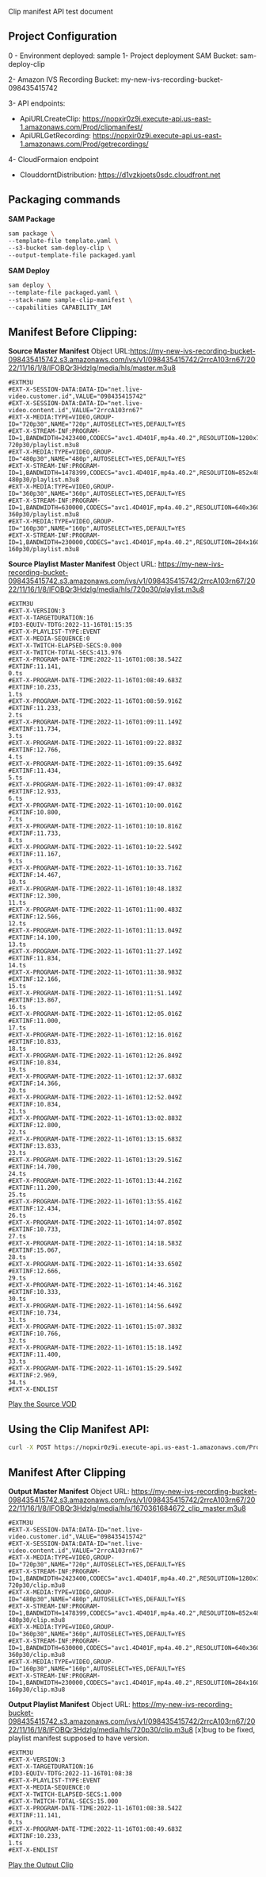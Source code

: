 Clip manifest API test document

## Project Configuration
0 - Environment deployed: sample
1- Project deployment SAM Bucket: sam-deploy-clip

2- Amazon IVS Recording Bucket: my-new-ivs-recording-bucket-098435415742

3- API endpoints: 
- ApiURLCreateClip: https://nopxir0z9i.execute-api.us-east-1.amazonaws.com/Prod/clipmanifest/
- ApiURLGetRecording: https://nopxir0z9i.execute-api.us-east-1.amazonaws.com/Prod/getrecordings/

4- CloudFormaion endpoint
- ClouddorntDistribution: https://d1vzkjoets0sdc.cloudfront.net

## Packaging commands

**SAM Package**
```sh
sam package \
--template-file template.yaml \
--s3-bucket sam-deploy-clip \
--output-template-file packaged.yaml
```

**SAM Deploy**
```sh
sam deploy \
--template-file packaged.yaml \
--stack-name sample-clip-manifest \
--capabilities CAPABILITY_IAM
```

## Manifest Before Clipping:
**Source Master Manifest**
Object URL:https://my-new-ivs-recording-bucket-098435415742.s3.amazonaws.com/ivs/v1/098435415742/2rrcA103rn67/2022/11/16/1/8/lFOBQr3Hdzlg/media/hls/master.m3u8
```
#EXTM3U
#EXT-X-SESSION-DATA:DATA-ID="net.live-video.customer.id",VALUE="098435415742"
#EXT-X-SESSION-DATA:DATA-ID="net.live-video.content.id",VALUE="2rrcA103rn67"
#EXT-X-MEDIA:TYPE=VIDEO,GROUP-ID="720p30",NAME="720p",AUTOSELECT=YES,DEFAULT=YES
#EXT-X-STREAM-INF:PROGRAM-ID=1,BANDWIDTH=2423400,CODECS="avc1.4D401F,mp4a.40.2",RESOLUTION=1280x720,VIDEO="720p30"
720p30/playlist.m3u8
#EXT-X-MEDIA:TYPE=VIDEO,GROUP-ID="480p30",NAME="480p",AUTOSELECT=YES,DEFAULT=YES
#EXT-X-STREAM-INF:PROGRAM-ID=1,BANDWIDTH=1478399,CODECS="avc1.4D401F,mp4a.40.2",RESOLUTION=852x480,VIDEO="480p30"
480p30/playlist.m3u8
#EXT-X-MEDIA:TYPE=VIDEO,GROUP-ID="360p30",NAME="360p",AUTOSELECT=YES,DEFAULT=YES
#EXT-X-STREAM-INF:PROGRAM-ID=1,BANDWIDTH=630000,CODECS="avc1.4D401F,mp4a.40.2",RESOLUTION=640x360,VIDEO="360p30"
360p30/playlist.m3u8
#EXT-X-MEDIA:TYPE=VIDEO,GROUP-ID="160p30",NAME="160p",AUTOSELECT=YES,DEFAULT=YES
#EXT-X-STREAM-INF:PROGRAM-ID=1,BANDWIDTH=230000,CODECS="avc1.4D401F,mp4a.40.2",RESOLUTION=284x160,VIDEO="160p30"
160p30/playlist.m3u8
```

**Source Playlist Master Manifest**
Object URL: https://my-new-ivs-recording-bucket-098435415742.s3.amazonaws.com/ivs/v1/098435415742/2rrcA103rn67/2022/11/16/1/8/lFOBQr3Hdzlg/media/hls/720p30/playlist.m3u8
```
#EXTM3U
#EXT-X-VERSION:3
#EXT-X-TARGETDURATION:16
#ID3-EQUIV-TDTG:2022-11-16T01:15:35
#EXT-X-PLAYLIST-TYPE:EVENT
#EXT-X-MEDIA-SEQUENCE:0
#EXT-X-TWITCH-ELAPSED-SECS:0.000
#EXT-X-TWITCH-TOTAL-SECS:413.976
#EXT-X-PROGRAM-DATE-TIME:2022-11-16T01:08:38.542Z
#EXTINF:11.141,
0.ts
#EXT-X-PROGRAM-DATE-TIME:2022-11-16T01:08:49.683Z
#EXTINF:10.233,
1.ts
#EXT-X-PROGRAM-DATE-TIME:2022-11-16T01:08:59.916Z
#EXTINF:11.233,
2.ts
#EXT-X-PROGRAM-DATE-TIME:2022-11-16T01:09:11.149Z
#EXTINF:11.734,
3.ts
#EXT-X-PROGRAM-DATE-TIME:2022-11-16T01:09:22.883Z
#EXTINF:12.766,
4.ts
#EXT-X-PROGRAM-DATE-TIME:2022-11-16T01:09:35.649Z
#EXTINF:11.434,
5.ts
#EXT-X-PROGRAM-DATE-TIME:2022-11-16T01:09:47.083Z
#EXTINF:12.933,
6.ts
#EXT-X-PROGRAM-DATE-TIME:2022-11-16T01:10:00.016Z
#EXTINF:10.800,
7.ts
#EXT-X-PROGRAM-DATE-TIME:2022-11-16T01:10:10.816Z
#EXTINF:11.733,
8.ts
#EXT-X-PROGRAM-DATE-TIME:2022-11-16T01:10:22.549Z
#EXTINF:11.167,
9.ts
#EXT-X-PROGRAM-DATE-TIME:2022-11-16T01:10:33.716Z
#EXTINF:14.467,
10.ts
#EXT-X-PROGRAM-DATE-TIME:2022-11-16T01:10:48.183Z
#EXTINF:12.300,
11.ts
#EXT-X-PROGRAM-DATE-TIME:2022-11-16T01:11:00.483Z
#EXTINF:12.566,
12.ts
#EXT-X-PROGRAM-DATE-TIME:2022-11-16T01:11:13.049Z
#EXTINF:14.100,
13.ts
#EXT-X-PROGRAM-DATE-TIME:2022-11-16T01:11:27.149Z
#EXTINF:11.834,
14.ts
#EXT-X-PROGRAM-DATE-TIME:2022-11-16T01:11:38.983Z
#EXTINF:12.166,
15.ts
#EXT-X-PROGRAM-DATE-TIME:2022-11-16T01:11:51.149Z
#EXTINF:13.867,
16.ts
#EXT-X-PROGRAM-DATE-TIME:2022-11-16T01:12:05.016Z
#EXTINF:11.000,
17.ts
#EXT-X-PROGRAM-DATE-TIME:2022-11-16T01:12:16.016Z
#EXTINF:10.833,
18.ts
#EXT-X-PROGRAM-DATE-TIME:2022-11-16T01:12:26.849Z
#EXTINF:10.834,
19.ts
#EXT-X-PROGRAM-DATE-TIME:2022-11-16T01:12:37.683Z
#EXTINF:14.366,
20.ts
#EXT-X-PROGRAM-DATE-TIME:2022-11-16T01:12:52.049Z
#EXTINF:10.834,
21.ts
#EXT-X-PROGRAM-DATE-TIME:2022-11-16T01:13:02.883Z
#EXTINF:12.800,
22.ts
#EXT-X-PROGRAM-DATE-TIME:2022-11-16T01:13:15.683Z
#EXTINF:13.833,
23.ts
#EXT-X-PROGRAM-DATE-TIME:2022-11-16T01:13:29.516Z
#EXTINF:14.700,
24.ts
#EXT-X-PROGRAM-DATE-TIME:2022-11-16T01:13:44.216Z
#EXTINF:11.200,
25.ts
#EXT-X-PROGRAM-DATE-TIME:2022-11-16T01:13:55.416Z
#EXTINF:12.434,
26.ts
#EXT-X-PROGRAM-DATE-TIME:2022-11-16T01:14:07.850Z
#EXTINF:10.733,
27.ts
#EXT-X-PROGRAM-DATE-TIME:2022-11-16T01:14:18.583Z
#EXTINF:15.067,
28.ts
#EXT-X-PROGRAM-DATE-TIME:2022-11-16T01:14:33.650Z
#EXTINF:12.666,
29.ts
#EXT-X-PROGRAM-DATE-TIME:2022-11-16T01:14:46.316Z
#EXTINF:10.333,
30.ts
#EXT-X-PROGRAM-DATE-TIME:2022-11-16T01:14:56.649Z
#EXTINF:10.734,
31.ts
#EXT-X-PROGRAM-DATE-TIME:2022-11-16T01:15:07.383Z
#EXTINF:10.766,
32.ts
#EXT-X-PROGRAM-DATE-TIME:2022-11-16T01:15:18.149Z
#EXTINF:11.400,
33.ts
#EXT-X-PROGRAM-DATE-TIME:2022-11-16T01:15:29.549Z
#EXTINF:2.969,
34.ts
#EXT-X-ENDLIST
```

[Play the Source VOD](https://d1vzkjoets0sdc.cloudfront.net/ivs/v1/098435415742/2rrcA103rn67/2022/11/16/1/8/lFOBQr3Hdzlg/media/hls/master.m3u8)

## Using the Clip Manifest API:
```sh
curl -X POST https://nopxir0z9i.execute-api.us-east-1.amazonaws.com/Prod/clipmanifest/ -H "Content-Type: application/json" -d "{\"start_time\": 1,\"end_time\": 15,\"master_url\": \"https://d1vzkjoets0sdc.cloudfront.net/ivs/v1/098435415742/2rrcA103rn67/2022/11/16/1/8/lFOBQr3Hdzlg/media/hls/master.m3u8\"}" 
```

## Manifest After Clipping
**Output Master Manifest**
Object URL: https://my-new-ivs-recording-bucket-098435415742.s3.amazonaws.com/ivs/v1/098435415742/2rrcA103rn67/2022/11/16/1/8/lFOBQr3Hdzlg/media/hls/1670361684672_clip_master.m3u8
```
#EXTM3U
#EXT-X-SESSION-DATA:DATA-ID="net.live-video.customer.id",VALUE="098435415742"
#EXT-X-SESSION-DATA:DATA-ID="net.live-video.content.id",VALUE="2rrcA103rn67"
#EXT-X-MEDIA:TYPE=VIDEO,GROUP-ID="720p30",NAME="720p",AUTOSELECT=YES,DEFAULT=YES
#EXT-X-STREAM-INF:PROGRAM-ID=1,BANDWIDTH=2423400,CODECS="avc1.4D401F,mp4a.40.2",RESOLUTION=1280x720,VIDEO="720p30"
720p30/clip.m3u8
#EXT-X-MEDIA:TYPE=VIDEO,GROUP-ID="480p30",NAME="480p",AUTOSELECT=YES,DEFAULT=YES
#EXT-X-STREAM-INF:PROGRAM-ID=1,BANDWIDTH=1478399,CODECS="avc1.4D401F,mp4a.40.2",RESOLUTION=852x480,VIDEO="480p30"
480p30/clip.m3u8
#EXT-X-MEDIA:TYPE=VIDEO,GROUP-ID="360p30",NAME="360p",AUTOSELECT=YES,DEFAULT=YES
#EXT-X-STREAM-INF:PROGRAM-ID=1,BANDWIDTH=630000,CODECS="avc1.4D401F,mp4a.40.2",RESOLUTION=640x360,VIDEO="360p30"
360p30/clip.m3u8
#EXT-X-MEDIA:TYPE=VIDEO,GROUP-ID="160p30",NAME="160p",AUTOSELECT=YES,DEFAULT=YES
#EXT-X-STREAM-INF:PROGRAM-ID=1,BANDWIDTH=230000,CODECS="avc1.4D401F,mp4a.40.2",RESOLUTION=284x160,VIDEO="160p30"
160p30/clip.m3u8
```

**Output Playlist Manifest**
Object URL: https://my-new-ivs-recording-bucket-098435415742.s3.amazonaws.com/ivs/v1/098435415742/2rrcA103rn67/2022/11/16/1/8/lFOBQr3Hdzlg/media/hls/720p30/clip.m3u8
[x]bug to be fixed, playlist manifest supposed to have version.
```
#EXTM3U
#EXT-X-VERSION:3
#EXT-X-TARGETDURATION:16
#ID3-EQUIV-TDTG:2022-11-16T01:08:38
#EXT-X-PLAYLIST-TYPE:EVENT
#EXT-X-MEDIA-SEQUENCE:0
#EXT-X-TWITCH-ELAPSED-SECS:1.000
#EXT-X-TWITCH-TOTAL-SECS:15.000
#EXT-X-PROGRAM-DATE-TIME:2022-11-16T01:08:38.542Z
#EXTINF:11.141,
0.ts
#EXT-X-PROGRAM-DATE-TIME:2022-11-16T01:08:49.683Z
#EXTINF:10.233,
1.ts
#EXT-X-ENDLIST
```

[Play the Output Clip](https://d1vzkjoets0sdc.cloudfront.net/ivs/v1/098435415742/2rrcA103rn67/2022/11/16/1/8/lFOBQr3Hdzlg/media/hls/1670362582722_clip_master.m3u8)
